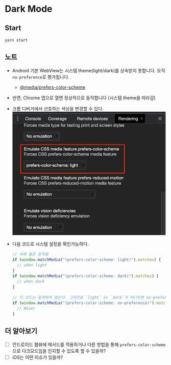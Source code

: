 # Dark Mode

## Start

```plain
yarn start
```

## 노트

- Android 기본 WebView는 시스템 theme(light/dark)를 상속받지 못합니다. 오직 `no-preference`로 평가됩니다.
  - [@media/prefers-color-scheme](https://developer.mozilla.org/ko/docs/Web/CSS/@media/prefers-color-scheme)
- 반면, Chrome 앱으로 열면 정상적으로 동작합니다 (시스템 theme을 따라감)
- 크롬 디버거에서 선호하는 색상을 변경할 수 있다.
  ![chrome debugger](./chrome-debugger.png)
- 다음 코드로 시스템 설정을 확인가능하다.

  ```js
  // 아래 둘은 동작함
  if (window.matchMedia("(prefers-color-scheme: light)").matches) {
    // when light
  }
  if (window.matchMedia("(prefers-color-scheme: dark)").matches) {
    // when dark
  }

  // 이 코드는 동작하지 않는다. 그러므로 `light` or `dark`가 아니라면 no-preference로 간주하는게 좋다.
  if (window.matchMedia("(prefers-color-scheme: no-preference)").matches) {
    // Never
  }
  ```

## 더 알아보기

- [ ] 안드로이드 웹뷰에 메서드를 적용하거나 다른 방법을 통해 `prefers-color-scheme`으로 다크모드임을 인지할 수 있도록 할 수 있을까?
- [ ] iOS는 어떤 이슈가 있을까?
